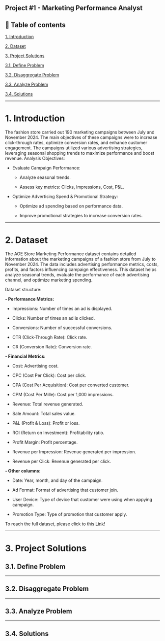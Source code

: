 Project #1 - Marketing Performance Analyst 
----------------------------------------------------------------

**📝 Table of contents**
-------------------------------------------------------------------
[1. Introduction](https://github.com/pngoctu012/DATA-ANALYST-PORTFOLIO/tree/main/Python%20Project/Project%20%231%20-%20Marketing%20Performance#1-introduction)

[2. Dataset](https://github.com/pngoctu012/DATA-ANALYST-PORTFOLIO/tree/main/Python%20Project/Project%20%231%20-%20Marketing%20Performance#2-dataset)

[3. Project Solutions](https://github.com/pngoctu012/DATA-ANALYST-PORTFOLIO/tree/main/Python%20Project/Project%20%231%20-%20Marketing%20Performance#3-project-solutions)

  [3.1. Define Problem](https://github.com/pngoctu012/DATA-ANALYST-PORTFOLIO/tree/main/Python%20Project/Project%20%231%20-%20Marketing%20Performance#31-define-problem)
  
  [3.2. Disaggregate Problem]()
  
  [3.3. Analyze Problem]()
  
  [3.4. Solutions]()

------------------------------------------------------------------
# **1. Introduction**
The fashion store carried out 190 marketing campaigns between July and November 2024. The main objectives of these campaigns were to increase click-through rates, optimize conversion rates, and enhance customer engagement. The campaigns utilized various advertising strategies, leveraging seasonal shopping trends to maximize performance and boost revenue.
Analysis Objectives:
- Evaluate Campaign Performance:

  - Analyze seasonal trends.
  
  - Assess key metrics: Clicks, Impressions, Cost, P&L.
  
- Optimize Advertising Spend & Promotional Strategy:

  - Optimize ad spending based on performance data.
  
  - Improve promotional strategies to increase conversion rates.

------------------------------------------------------------------
# **2. Dataset**
The AOE Store Marketing Performance dataset contains detailed information about the marketing campaigns of a fashion store from July to November 2024. The data includes advertising performance metrics, costs, profits, and factors influencing campaign effectiveness. This dataset helps analyze seasonal trends, evaluate the performance of each advertising channel, and optimize marketing spending.

Dataset structure:

**- Performance Metrics:**

  - Impressions: Number of times an ad is displayed.
  
  - Clicks: Number of times an ad is clicked.
    
  - Conversions: Number of successful conversions.
    
  - CTR (Click-Through Rate): Click rate.
    
  - CR (Conversion Rate): Conversion rate.
    
**- Financial Metrics:**
  
  - Cost: Advertising cost.
  
  - CPC (Cost Per Click): Cost per click.
    
  - CPA (Cost Per Acquisition): Cost per converted customer.
    
  - CPM (Cost Per Mille): Cost per 1,000 impressions.
    
  - Revenue: Total revenue generated.

  - Sale Amount: Total sales value.
  
  - P&L (Profit & Loss): Profit or loss.
    
  - ROI (Return on Investment): Profitability ratio.
    
  - Profit Margin: Profit percentage.
    
  - Revenue per Impression: Revenue generated per impression.
 
  - Revenue per Click: Revenue generated per click.

**- Other columns:**
  - Date: Year, month, and day of the campaign.
 
  - Ad Format: Format of advertising that customer join.
 
  - User Device: Type of device that customer were using when appying campaign.
 
  - Promotion Type: Type of promotion that customer apply.

To reach the full dataset, please click to this [Link](https://drive.google.com/file/d/1FRm7CIJ98yAD7F5CUGIMrf6a2VW2-eVg/view?usp=sharing)!

------------------------------------------------------------------
# **3. Project Solutions**
## **3.1. Define Problem**



------------------------------------------------------------------
## **3.2. Disaggregate Problem**



------------------------------------------------------------------
## **3.3. Analyze Problem**





------------------------------------------------------------------
## **3.4. Solutions**







